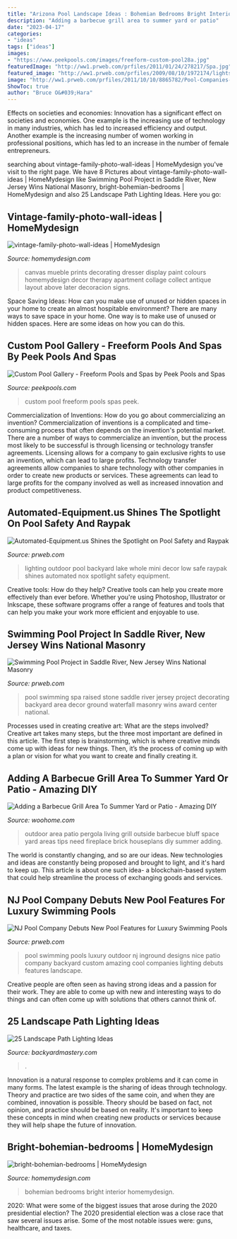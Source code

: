 ```yaml
---
title: "Arizona Pool Landscape Ideas : Bohemian Bedrooms Bright Interior Homemydesign"
description: "Adding a barbecue grill area to summer yard or patio"
date: "2023-04-17"
categories:
- "ideas"
tags: ["ideas"]
images:
- "https://www.peekpools.com/images/freeform-custom-pool28a.jpg"
featuredImage: "http://ww1.prweb.com/prfiles/2011/01/24/278217/Spa.jpg"
featured_image: "http://ww1.prweb.com/prfiles/2009/08/10/1972174/lights1b.jpg"
image: "http://ww1.prweb.com/prfiles/2011/10/10/8865782/Pool-Companies-NJ.jpg"
ShowToc: true
author: "Bruce O&#039;Hara"
---
```



Effects on societies and economies:
Innovation has a significant effect on societies and economies. One example is the increasing use of technology in many industries, which has led to increased efficiency and output. Another example is the increasing number of women working in professional positions, which has led to an increase in the number of female entrepreneurs.

	

		
searching about vintage-family-photo-wall-ideas | HomeMydesign you've visit to the right page. We have 8 Pictures about vintage-family-photo-wall-ideas | HomeMydesign like Swimming Pool Project in Saddle River, New Jersey Wins National Masonry, bright-bohemian-bedrooms | HomeMydesign and also 25 Landscape Path Lighting Ideas. Here you go:
		
    
## Vintage-family-photo-wall-ideas | HomeMydesign

<img loading=lazy src="https://homemydesign.com/wp-content/uploads/2014/09/vintage-family-photo-wall-ideas.jpg" onerror="this.onerror=null;this.src='https://tse4.mm.bing.net/th?id=OIP.nKxM_zZkYeDTL3TlyhCWhgHaJ6&amp;pid=15.1';" alt="vintage-family-photo-wall-ideas | HomeMydesign">

_Source: homemydesign.com_

>canvas mueble prints decorating dresser display paint colours homemydesign decor therapy apartment collage collect antique layout above later decoracion signs. 

	

Space Saving Ideas: How can you make use of unused or hidden spaces in your home to create an almost hospitable environment?
There are many ways to save space in your home. One way is to make use of unused or hidden spaces. Here are some ideas on how you can do this.

    
## Custom Pool Gallery - Freeform Pools And Spas By Peek Pools And Spas

<img loading=lazy src="https://www.peekpools.com/images/freeform-custom-pool28a.jpg" onerror="this.onerror=null;this.src='https://tse1.mm.bing.net/th?id=OIP.4yMU824gL22fz3L2I0KmowHaD_&amp;pid=15.1';" alt="Custom Pool Gallery - Freeform Pools and Spas by Peek Pools and Spas">

_Source: peekpools.com_

>custom pool freeform pools spas peek. 

	

Commercialization of Inventions: How do you go about commercializing an invention?
Commercialization of inventions is a complicated and time-consuming process that often depends on the invention's potential market. There are a number of ways to commercialize an invention, but the process most likely to be successful is through licensing or technology transfer agreements. Licensing allows for a company to gain exclusive rights to use an invention, which can lead to large profits. Technology transfer agreements allow companies to share technology with other companies in order to create new products or services. These agreements can lead to large profits for the company involved as well as increased innovation and product competitiveness.

    
## Automated-Equipment.us Shines The Spotlight On Pool Safety And Raypak

<img loading=lazy src="http://ww1.prweb.com/prfiles/2009/08/10/1972174/lights1b.jpg" onerror="this.onerror=null;this.src='https://tse2.mm.bing.net/th?id=OIP.J_ztOu_7ZgxrvxPhFgctbgHaE8&amp;pid=15.1';" alt="Automated-Equipment.us Shines the Spotlight on Pool Safety and Raypak">

_Source: prweb.com_

>lighting outdoor pool backyard lake whole mini decor low safe raypak shines automated nox spotlight safety equipment. 

	

Creative tools: How do they help?
Creative tools can help you create more effectively than ever before. Whether you're using Photoshop, Illustrator or Inkscape, these software programs offer a range of features and tools that can help you make your work more efficient and enjoyable to use.

    
## Swimming Pool Project In Saddle River, New Jersey Wins National Masonry

<img loading=lazy src="http://ww1.prweb.com/prfiles/2011/01/24/278217/Spa.jpg" onerror="this.onerror=null;this.src='https://tse1.mm.bing.net/th?id=OIP.bSH2BTfLcJiVdTpIdwCfrAHaE9&amp;pid=15.1';" alt="Swimming Pool Project in Saddle River, New Jersey Wins National Masonry">

_Source: prweb.com_

>pool swimming spa raised stone saddle river jersey project decorating backyard area decor ground waterfall masonry wins award center national. 

	

Processes used in creating creative art: What are the steps involved?
Creative art takes many steps, but the three most important are defined in this article. The first step is brainstorming, which is where creative minds come up with ideas for new things. Then, it’s the process of coming up with a plan or vision for what you want to create and finally creating it.

    
## Adding A Barbecue Grill Area To Summer Yard Or Patio - Amazing DIY

<img loading=lazy src="https://www.woohome.com/wp-content/uploads/2017/06/design-an-outdoor-barbeque-grill-area-11.jpg" onerror="this.onerror=null;this.src='https://tse4.mm.bing.net/th?id=OIP.O9dWgLugDn3Wb5YrWXJLiAHaLG&amp;pid=15.1';" alt="Adding a Barbecue Grill Area To Summer Yard or Patio - Amazing DIY">

_Source: woohome.com_

>outdoor area patio pergola living grill outside barbecue bluff space yard areas tips need fireplace brick houseplans diy summer adding. 

	

The world is constantly changing, and so are our ideas. New technologies and ideas are constantly being proposed and brought to light, and it's hard to keep up. This article is about one such idea- a blockchain-based system that could help streamline the process of exchanging goods and services.

    
## NJ Pool Company Debuts New Pool Features For Luxury Swimming Pools

<img loading=lazy src="http://ww1.prweb.com/prfiles/2011/10/10/8865782/Pool-Companies-NJ.jpg" onerror="this.onerror=null;this.src='https://tse1.mm.bing.net/th?id=OIP.-OUC4NNlgJB5beNaqMNe4QHaFI&amp;pid=15.1';" alt="NJ Pool Company Debuts New Pool Features for Luxury Swimming Pools">

_Source: prweb.com_

>pool swimming pools luxury outdoor nj inground designs nice patio company backyard custom amazing cool companies lighting debuts features landscape. 

	

Creative people are often seen as having strong ideas and a passion for their work. They are able to come up with new and interesting ways to do things and can often come up with solutions that others cannot think of.

    
## 25 Landscape Path Lighting Ideas

<img loading=lazy src="https://backyardmastery.com/wp-content/uploads/2018/07/12-landscape-path-lighting.jpg" onerror="this.onerror=null;this.src='https://tse1.mm.bing.net/th?id=OIP.5VplijFXo_IVi0P1tBC6kQHaLI&amp;pid=15.1';" alt="25 Landscape Path Lighting Ideas">

_Source: backyardmastery.com_

>. 

	

Innovation is a natural response to complex problems and it can come in many forms. The latest example is the sharing of ideas through technology. Theory and practice are two sides of the same coin, and when they are combined, innovation is possible. Theory should be based on fact, not opinion, and practice should be based on reality. It's important to keep these concepts in mind when creating new products or services because they will help shape the future of innovation.

    
## Bright-bohemian-bedrooms | HomeMydesign

<img loading=lazy src="https://homemydesign.com/wp-content/uploads/2014/05/bright-bohemian-bedrooms.jpg" onerror="this.onerror=null;this.src='https://tse4.mm.bing.net/th?id=OIP.e6hDecaU-3fBkgcj3Czq0QHaLH&amp;pid=15.1';" alt="bright-bohemian-bedrooms | HomeMydesign">

_Source: homemydesign.com_

>bohemian bedrooms bright interior homemydesign. 

	

2020: What were some of the biggest issues that arose during the 2020 presidential election?
The 2020 presidential election was a close race that saw several issues arise. Some of the most notable issues were: guns, healthcare, and taxes.

